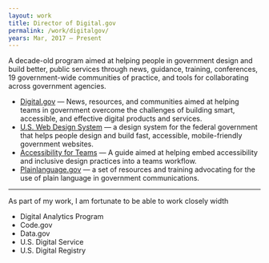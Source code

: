 ```yaml
---
layout: work
title: Director of Digital.gov
permalink: /work/digitalgov/
years: Mar, 2017 — Present
---
```


A decade-old program aimed at helping people in government design and build better, public services through news, guidance, training, conferences, 19 government-wide communities of practice, and tools for collaborating across government agencies.

- [Digital.gov](https://digital.gov/) — News, resources, and communities aimed at helping teams in government overcome the challenges of building smart, accessible, and effective digital products and services.
- [U.S. Web Design System](https://designsystem.digital.gov/) — a design system for the federal government that helps people design and build fast, accessible, mobile-friendly government websites.
- [Accessibility for Teams](https://accessibility.digital.gov/) — A guide aimed at helping embed accessibility and inclusive design practices into a teams workflow.
- [Plainlanguage.gov](Plainlanguage.gov) — a set of resources and training advocating for the use of plain language in government communications.

---

As part of my work, I am fortunate to be able to work closely width

- Digital Analytics Program
- Code.gov
- Data.gov
- U.S. Digital Service
- U.S. Digital Registry
